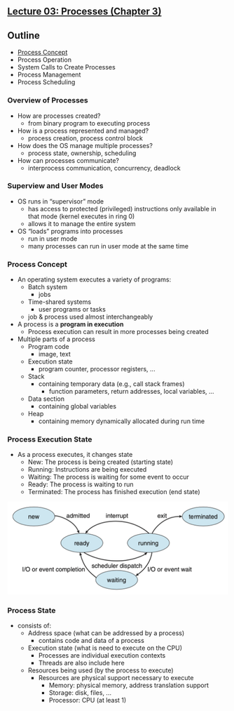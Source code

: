 ## [Lecture 03: Processes (Chapter 3)](https://github.com/missystem/cis415review/blob/master/lecture-3-processes.pdf)

## Outline
* [Process Concept](https://github.com/missystem/cis415review/blob/master/lecturenotes03.md#process-concept)
* Process Operation
* System Calls to Create Processes
* Process Management
* Process Scheduling

### Overview of Processes
* How are processes created?
	- from binary program to executing process
* How is a process represented and managed?
	- process creation, process control block
* How does the OS manage multiple processes?
	- process state, ownership, scheduling
* How can processes communicate?
	- interprocess communication, concurrency, deadlock

### Superview and User Modes
* OS runs in “supervisor” mode
	- has access to protected (privileged) instructions only
available in that mode (kernel executes in ring 0)
	- allows it to manage the entire system
* OS “loads” programs into processes
	- run in user mode
	- many processes can run in user mode at the same time

### Process Concept
* An operating system executes a variety of programs:
	- Batch system 
		- jobs
	- Time-shared systems
		- user programs or tasks
	- job & process used almost interchangeably
* A process is a **program in execution**
	- Process execution can result in more processes being created
* Multiple parts of a process
	- Program code 
		- image, text
	- Execution state
		- program counter, processor registers, ...
	- Stack 
		- containing temporary data (e.g., call stack frames) 
			- function parameters, return addresses, local variables, ...
	- Data section
		- containing global variables
	- Heap
		- containing memory dynamically allocated during run time

### Process Execution State
* As a process executes, it changes state
	- New:		  The process is being created (starting state)
	- Running:	  Instructions are being executed
	- Waiting:	  The process is waiting for some event to occur
	- Ready:      The process is waiting to run
	- Terminated: The process has finished execution (end state)
<img src="https://github.com/missystem/cis415review/blob/master/process_state.png">

### Process State
* consists of:
	- Address space (what can be addressed by a process)
		- contains code and data of a process
	- Execution state (what is need to execute on the CPU)
		- Processes are individual execution contexts
		- Threads are also include here
	- Resources being used (by the process to execute)
		- Resources are physical support necessary to execute
			- Memory: physical memory, address translation support
			- Storage: disk, files, ...
			- Processor: CPU (at least 1)









